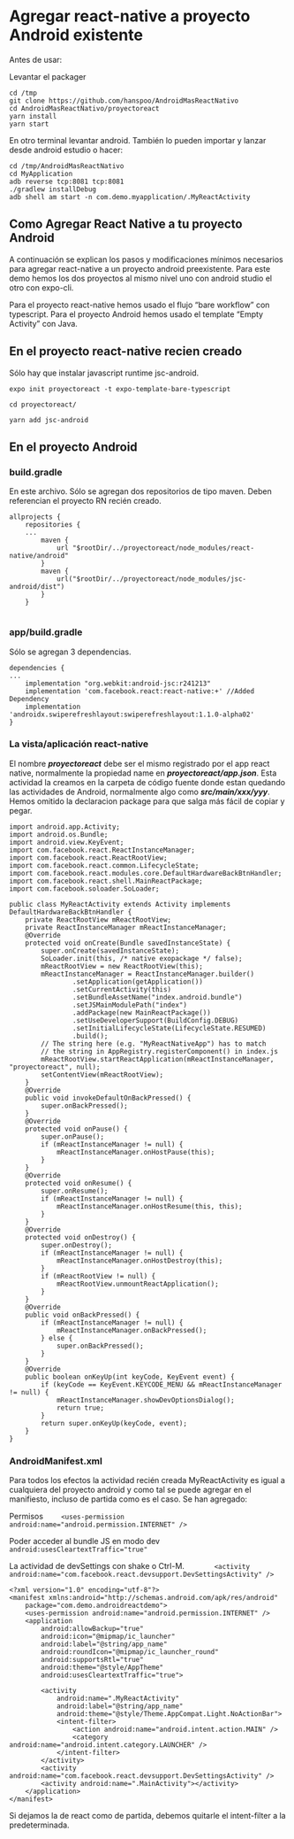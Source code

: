 Agregar react-native a proyecto Android existente
=================================================

Antes de usar:


Levantar el packager


```
cd /tmp
git clone https://github.com/hanspoo/AndroidMasReactNativo
cd AndroidMasReactNativo/proyectoreact
yarn install
yarn start
```
En otro terminal levantar android. También lo pueden importar y lanzar desde android estudio o hacer:

```
cd /tmp/AndroidMasReactNativo
cd MyApplication
adb reverse tcp:8081 tcp:8081
./gradlew installDebug
adb shell am start -n com.demo.myapplication/.MyReactActivity
```

## Como Agregar React Native a tu proyecto Android

A continuación se explican los pasos y modificaciones mínimos necesarios para agregar react-native a un proyecto android preexistente. Para este demo hemos los dos proyectos al mismo nivel uno con android studio el otro con expo-cli.

Para el proyecto react-native hemos usado el flujo “bare workflow” con typescript. Para el proyecto Android hemos usado el template “Empty Activity” con Java.

En el proyecto react-native recien creado
---------------------------------------------

Sólo hay que instalar javascript runtime jsc-android.
 
```
expo init proyectoreact -t expo-template-bare-typescript

cd proyectoreact/

yarn add jsc-android
```

En el proyecto Android
----------------------

### build.gradle

En este archivo. Sólo se agregan dos repositorios de tipo maven. Deben referencian el proyecto RN recién creado.

```
allprojects {
    repositories {
    ...
        maven {
            url "$rootDir/../proyectoreact/node_modules/react-native/android"
        }
        maven {
            url("$rootDir/../proyectoreact/node_modules/jsc-android/dist")
        }
    }


```

### app/build.gradle
Sólo se agregan 3 dependencias.
 
```
dependencies {
...
    implementation "org.webkit:android-jsc:r241213"
    implementation 'com.facebook.react:react-native:+' //Added Dependency
    implementation 'androidx.swiperefreshlayout:swiperefreshlayout:1.1.0-alpha02'
}
```

### La vista/aplicación react-native

El nombre ***proyectoreact*** debe ser el mismo registrado por el app react native, normalmente la propiedad name en ***proyectoreact/app.json***. Esta actividad la creamos en la carpeta de código fuente donde estan quedando las actividades de Android, normalmente algo como ***src/main/xxx/yyy***. Hemos omitido la declaracion package para que salga más fácil de copiar y pegar.


```
import android.app.Activity;
import android.os.Bundle;
import android.view.KeyEvent;
import com.facebook.react.ReactInstanceManager;
import com.facebook.react.ReactRootView;
import com.facebook.react.common.LifecycleState;
import com.facebook.react.modules.core.DefaultHardwareBackBtnHandler;
import com.facebook.react.shell.MainReactPackage;
import com.facebook.soloader.SoLoader;

public class MyReactActivity extends Activity implements DefaultHardwareBackBtnHandler {
    private ReactRootView mReactRootView;
    private ReactInstanceManager mReactInstanceManager;
    @Override
    protected void onCreate(Bundle savedInstanceState) {
        super.onCreate(savedInstanceState);
        SoLoader.init(this, /* native exopackage */ false);
        mReactRootView = new ReactRootView(this);
        mReactInstanceManager = ReactInstanceManager.builder()
                .setApplication(getApplication())
                .setCurrentActivity(this)
                .setBundleAssetName("index.android.bundle")
                .setJSMainModulePath("index")
                .addPackage(new MainReactPackage())
                .setUseDeveloperSupport(BuildConfig.DEBUG)
                .setInitialLifecycleState(LifecycleState.RESUMED)
                .build();
        // The string here (e.g. "MyReactNativeApp") has to match
        // the string in AppRegistry.registerComponent() in index.js
        mReactRootView.startReactApplication(mReactInstanceManager, "proyectoreact", null);
        setContentView(mReactRootView);
    }
    @Override
    public void invokeDefaultOnBackPressed() {
        super.onBackPressed();
    }
    @Override
    protected void onPause() {
        super.onPause();
        if (mReactInstanceManager != null) {
            mReactInstanceManager.onHostPause(this);
        }
    }
    @Override
    protected void onResume() {
        super.onResume();
        if (mReactInstanceManager != null) {
            mReactInstanceManager.onHostResume(this, this);
        }
    }
    @Override
    protected void onDestroy() {
        super.onDestroy();
        if (mReactInstanceManager != null) {
            mReactInstanceManager.onHostDestroy(this);
        }
        if (mReactRootView != null) {
            mReactRootView.unmountReactApplication();
        }
    }
    @Override
    public void onBackPressed() {
        if (mReactInstanceManager != null) {
            mReactInstanceManager.onBackPressed();
        } else {
            super.onBackPressed();
        }
    }
    @Override
    public boolean onKeyUp(int keyCode, KeyEvent event) {
        if (keyCode == KeyEvent.KEYCODE_MENU && mReactInstanceManager != null) {
            mReactInstanceManager.showDevOptionsDialog();
            return true;
        }
        return super.onKeyUp(keyCode, event);
    }
}
```

### AndroidManifest.xml

Para todos los efectos la actividad recién creada MyReactActivity es igual a cualquiera del proyecto android y como tal se puede agregar en el manifiesto, incluso de partida como es el caso. Se han agregado:

Permisos
```    <uses-permission android:name="android.permission.INTERNET" />```

Poder acceder al bundle JS en modo dev
```        android:usesCleartextTraffic="true"```

La actividad de devSettings con shake o Ctrl-M.
```        <activity android:name="com.facebook.react.devsupport.DevSettingsActivity" />            ```

```
<?xml version="1.0" encoding="utf-8"?>
<manifest xmlns:android="http://schemas.android.com/apk/res/android"
    package="com.demo.androidreactdemo">
    <uses-permission android:name="android.permission.INTERNET" />
    <application
        android:allowBackup="true"
        android:icon="@mipmap/ic_launcher"
        android:label="@string/app_name"
        android:roundIcon="@mipmap/ic_launcher_round"
        android:supportsRtl="true"
        android:theme="@style/AppTheme"
        android:usesCleartextTraffic="true">

        <activity
            android:name=".MyReactActivity"
            android:label="@string/app_name"
            android:theme="@style/Theme.AppCompat.Light.NoActionBar">
            <intent-filter>
                <action android:name="android.intent.action.MAIN" />
                <category android:name="android.intent.category.LAUNCHER" />
            </intent-filter>
        </activity>
        <activity android:name="com.facebook.react.devsupport.DevSettingsActivity" />
        <activity android:name=".MainActivity"></activity>
    </application>
</manifest>
```
Si dejamos la de react como de partida, debemos quitarle el intent-filter a la predeterminada.


